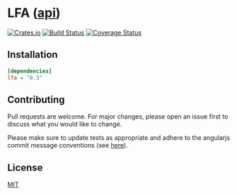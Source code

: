 # LFA ([api](https://docs.rs/lfa))

[![Crates.io](https://img.shields.io/crates/v/lfa.svg)](https://crates.io/crates/lfa)
[![Build Status](https://travis-ci.org/tspooner/lfa.svg?branch=master)](https://travis-ci.org/tspooner/lfa)
[![Coverage Status](https://coveralls.io/repos/github/tspooner/lfa/badge.svg?branch=master)](https://coveralls.io/github/tspooner/lfa?branch=master)

<!--
## Overview
-->


## Installation
```toml
[dependencies]
lfa = "0.3"
```


<!--
## Usage
-->


## Contributing
Pull requests are welcome. For major changes, please open an issue first to
discuss what you would like to change.

Please make sure to update tests as appropriate and adhere to the angularjs commit message conventions (see [here](https://gist.github.com/stephenparish/9941e89d80e2bc58a153)).

## License
[MIT](https://choosealicense.com/licenses/mit/)
